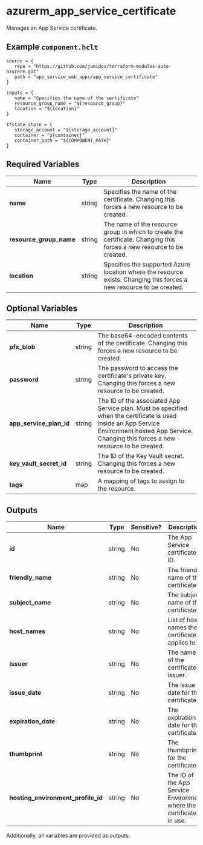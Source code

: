 # azurerm_app_service_certificate

Manages an App Service certificate.

## Example `component.hclt`

```hcl
source = {
   repo = "https://github.com/jumidev/terraform-modules-auto-azurerm.git"   
   path = "app_service_web_apps/app_service_certificate"   
}

inputs = {
   name = "Specifies the name of the certificate"   
   resource_group_name = "${resource_group}"   
   location = "${location}"   
}

tfstate_store = {
   storage_account = "${storage_account}"   
   container = "${container}"   
   container_path = "${COMPONENT_PATH}"   
}

```

## Required Variables

| Name | Type |  Description |
| ---- | --------- |  ----------- |
| **name** | string |  Specifies the name of the certificate. Changing this forces a new resource to be created. | 
| **resource_group_name** | string |  The name of the resource group in which to create the certificate. Changing this forces a new resource to be created. | 
| **location** | string |  Specifies the supported Azure location where the resource exists. Changing this forces a new resource to be created. | 

## Optional Variables

| Name | Type |  Description |
| ---- | --------- |  ----------- |
| **pfx_blob** | string |  The base64-encoded contents of the certificate. Changing this forces a new resource to be created. | 
| **password** | string |  The password to access the certificate's private key. Changing this forces a new resource to be created. | 
| **app_service_plan_id** | string |  The ID of the associated App Service plan. Must be specified when the certificate is used inside an App Service Environment hosted App Service. Changing this forces a new resource to be created. | 
| **key_vault_secret_id** | string |  The ID of the Key Vault secret. Changing this forces a new resource to be created. | 
| **tags** | map |  A mapping of tags to assign to the resource. | 



## Outputs

| Name | Type | Sensitive? | Description |
| ---- | ---- | --------- | --------- |
| **id** | string | No  | The App Service certificate ID. | 
| **friendly_name** | string | No  | The friendly name of the certificate. | 
| **subject_name** | string | No  | The subject name of the certificate. | 
| **host_names** | string | No  | List of host names the certificate applies to. | 
| **issuer** | string | No  | The name of the certificate issuer. | 
| **issue_date** | string | No  | The issue date for the certificate. | 
| **expiration_date** | string | No  | The expiration date for the certificate. | 
| **thumbprint** | string | No  | The thumbprint for the certificate. | 
| **hosting_environment_profile_id** | string | No  | The ID of the App Service Environment where the certificate is in use. | 

Additionally, all variables are provided as outputs.
